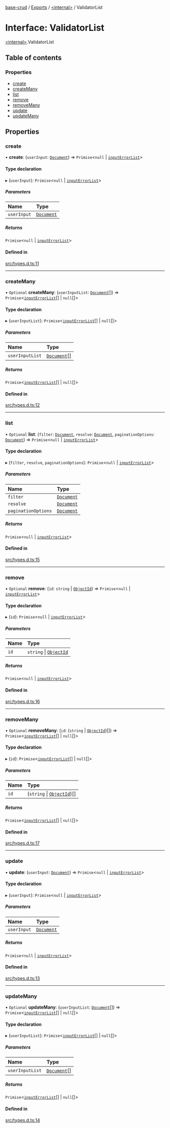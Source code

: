 [base-crud](../README.md) / [Exports](../modules.md) / [\<internal\>](../modules/internal_.md) / ValidatorList

# Interface: ValidatorList

[\<internal\>](../modules/internal_.md).ValidatorList

## Table of contents

### Properties

- [create](internal_.ValidatorList.md#create)
- [createMany](internal_.ValidatorList.md#createmany)
- [list](internal_.ValidatorList.md#list)
- [remove](internal_.ValidatorList.md#remove)
- [removeMany](internal_.ValidatorList.md#removemany)
- [update](internal_.ValidatorList.md#update)
- [updateMany](internal_.ValidatorList.md#updatemany)

## Properties

### create

• **create**: (`userInput`: [`Document`](internal_.Document.md)) => `Primise`\<``null`` \| [`inputErrorList`](internal_.inputErrorList.md)\>

#### Type declaration

▸ (`userInput`): `Primise`\<``null`` \| [`inputErrorList`](internal_.inputErrorList.md)\>

##### Parameters

| Name | Type |
| :------ | :------ |
| `userInput` | [`Document`](internal_.Document.md) |

##### Returns

`Primise`\<``null`` \| [`inputErrorList`](internal_.inputErrorList.md)\>

#### Defined in

[src/types.d.ts:11](https://github.com/ImtiazChowdhury/base-crud/blob/c9007b40f1499f3a98ae74c80cf8dc16b89aa8d7/src/types.d.ts#L11)

___

### createMany

• `Optional` **createMany**: (`userInputList`: [`Document`](internal_.Document.md)[]) => `Primise`\<[`inputErrorList`](internal_.inputErrorList.md)[] \| ``null``[]\>

#### Type declaration

▸ (`userInputList`): `Primise`\<[`inputErrorList`](internal_.inputErrorList.md)[] \| ``null``[]\>

##### Parameters

| Name | Type |
| :------ | :------ |
| `userInputList` | [`Document`](internal_.Document.md)[] |

##### Returns

`Primise`\<[`inputErrorList`](internal_.inputErrorList.md)[] \| ``null``[]\>

#### Defined in

[src/types.d.ts:12](https://github.com/ImtiazChowdhury/base-crud/blob/c9007b40f1499f3a98ae74c80cf8dc16b89aa8d7/src/types.d.ts#L12)

___

### list

• `Optional` **list**: (`filter`: [`Document`](internal_.Document.md), `resolve`: [`Document`](internal_.Document.md), `paginationOptions`: [`Document`](internal_.Document.md)) => `Primise`\<``null`` \| [`inputErrorList`](internal_.inputErrorList.md)\>

#### Type declaration

▸ (`filter`, `resolve`, `paginationOptions`): `Primise`\<``null`` \| [`inputErrorList`](internal_.inputErrorList.md)\>

##### Parameters

| Name | Type |
| :------ | :------ |
| `filter` | [`Document`](internal_.Document.md) |
| `resolve` | [`Document`](internal_.Document.md) |
| `paginationOptions` | [`Document`](internal_.Document.md) |

##### Returns

`Primise`\<``null`` \| [`inputErrorList`](internal_.inputErrorList.md)\>

#### Defined in

[src/types.d.ts:15](https://github.com/ImtiazChowdhury/base-crud/blob/c9007b40f1499f3a98ae74c80cf8dc16b89aa8d7/src/types.d.ts#L15)

___

### remove

• `Optional` **remove**: (`id`: `string` \| [`ObjectId`](../classes/internal_._Z__baseOps_node_modules_mongodb_mongodb_.BSON.ObjectId.md)) => `Primise`\<``null`` \| [`inputErrorList`](internal_.inputErrorList.md)\>

#### Type declaration

▸ (`id`): `Primise`\<``null`` \| [`inputErrorList`](internal_.inputErrorList.md)\>

##### Parameters

| Name | Type |
| :------ | :------ |
| `id` | `string` \| [`ObjectId`](../classes/internal_._Z__baseOps_node_modules_mongodb_mongodb_.BSON.ObjectId.md) |

##### Returns

`Primise`\<``null`` \| [`inputErrorList`](internal_.inputErrorList.md)\>

#### Defined in

[src/types.d.ts:16](https://github.com/ImtiazChowdhury/base-crud/blob/c9007b40f1499f3a98ae74c80cf8dc16b89aa8d7/src/types.d.ts#L16)

___

### removeMany

• `Optional` **removeMany**: (`id`: (`string` \| [`ObjectId`](../classes/internal_._Z__baseOps_node_modules_mongodb_mongodb_.BSON.ObjectId.md))[]) => `Primise`\<[`inputErrorList`](internal_.inputErrorList.md)[] \| ``null``[]\>

#### Type declaration

▸ (`id`): `Primise`\<[`inputErrorList`](internal_.inputErrorList.md)[] \| ``null``[]\>

##### Parameters

| Name | Type |
| :------ | :------ |
| `id` | (`string` \| [`ObjectId`](../classes/internal_._Z__baseOps_node_modules_mongodb_mongodb_.BSON.ObjectId.md))[] |

##### Returns

`Primise`\<[`inputErrorList`](internal_.inputErrorList.md)[] \| ``null``[]\>

#### Defined in

[src/types.d.ts:17](https://github.com/ImtiazChowdhury/base-crud/blob/c9007b40f1499f3a98ae74c80cf8dc16b89aa8d7/src/types.d.ts#L17)

___

### update

• **update**: (`userInput`: [`Document`](internal_.Document.md)) => `Primise`\<``null`` \| [`inputErrorList`](internal_.inputErrorList.md)\>

#### Type declaration

▸ (`userInput`): `Primise`\<``null`` \| [`inputErrorList`](internal_.inputErrorList.md)\>

##### Parameters

| Name | Type |
| :------ | :------ |
| `userInput` | [`Document`](internal_.Document.md) |

##### Returns

`Primise`\<``null`` \| [`inputErrorList`](internal_.inputErrorList.md)\>

#### Defined in

[src/types.d.ts:13](https://github.com/ImtiazChowdhury/base-crud/blob/c9007b40f1499f3a98ae74c80cf8dc16b89aa8d7/src/types.d.ts#L13)

___

### updateMany

• `Optional` **updateMany**: (`userInputList`: [`Document`](internal_.Document.md)[]) => `Primise`\<[`inputErrorList`](internal_.inputErrorList.md)[] \| ``null``[]\>

#### Type declaration

▸ (`userInputList`): `Primise`\<[`inputErrorList`](internal_.inputErrorList.md)[] \| ``null``[]\>

##### Parameters

| Name | Type |
| :------ | :------ |
| `userInputList` | [`Document`](internal_.Document.md)[] |

##### Returns

`Primise`\<[`inputErrorList`](internal_.inputErrorList.md)[] \| ``null``[]\>

#### Defined in

[src/types.d.ts:14](https://github.com/ImtiazChowdhury/base-crud/blob/c9007b40f1499f3a98ae74c80cf8dc16b89aa8d7/src/types.d.ts#L14)

